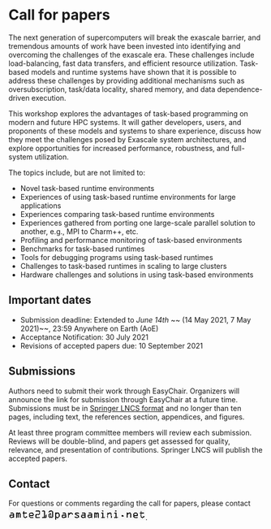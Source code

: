 # Call for papers

The next generation of supercomputers will break the exascale barrier, and tremendous amounts of work have been invested into identifying and overcoming the challenges of the exascale era. These challenges include load-balancing, fast data transfers, and efficient resource utilization.  Task-based models and runtime systems have shown that it is possible to address these challenges by providing additional mechanisms such as oversubscription, task/data locality, shared memory, and data dependence-driven execution. 

This workshop explores the advantages of task-based programming on modern and future  HPC systems. It will gather developers, users, and proponents of these models and systems to share experience, discuss how they meet the challenges posed by Exascale system architectures, and explore opportunities for increased performance, robustness, and full-system utilization.


The topics include, but are not limited to:
* Novel task-based runtime environments
* Experiences of using task-based runtime environments for large applications
* Experiences comparing task-based runtime environments
* Experiences gathered from porting one large-scale parallel solution to another, e.g., MPI to Charm++, etc.
* Profiling and performance monitoring of task-based environments
* Benchmarks for task-based runtimes
* Tools for debugging programs using task-based runtimes
* Challenges to task-based runtimes in scaling to large clusters
* Hardware challenges and solutions in using task-based environments



## Important dates

* Submission deadline: Extended to *June 14th*  ~~ (14 May 2021, 7 May 2021)~~, 23:59 Anywhere on Earth (AoE) 
* Acceptance Notification: 30 July 2021
* Revisions of accepted papers due: 10 September 2021

## Submissions
Authors need to submit their work through EasyChair. Organizers will announce the link for submission through EasyChair at a future time. Submissions must be in [Springer LNCS format](https://www.springer.com/gp/computer-science/lncs/conference-proceedings-guidelines) and no longer than ten pages, including text, the references section, appendices, and figures.

At least three program committee members will review each submission. Reviews will be double-blind, and papers get assessed for quality, relevance, and presentation of contributions. Springer LNCS will publish the accepted papers.

## Contact
For questions or comments regarding the call for papers, please contact ![workshop contact address](workshop_contact.png).
